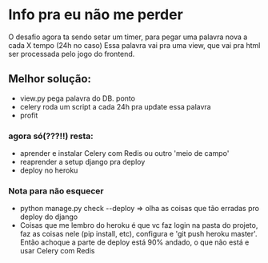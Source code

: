 # Info pra eu não me perder 

O desafio agora ta sendo setar um timer, para pegar uma palavra nova a cada X tempo (24h no caso)
Essa palavra vai pra uma view, que vai pra html ser processada pelo jogo do frontend.



## Melhor solução:

- view.py pega palavra do DB. ponto
- celery roda um script a cada 24h pra update essa palavra
- profit

### agora só(???!!) resta: 

- aprender e instalar Celery com Redis ou outro 'meio de campo'
- reaprender a setup django pra deploy
- deploy no heroku

### Nota para não esquecer

- python manage.py check --deploy => olha as coisas que tão erradas pro deploy do django
- Coisas que me lembro do heroku é que vc faz login na pasta do projeto, faz as coisas nele (pip install, etc), configura e 'git push heroku master'. Então achoque a parte de deploy está 90% andado, o que não está e usar Celery com Redis
